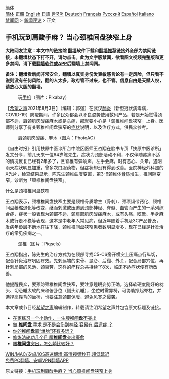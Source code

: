  <!-- 面包屑导航 --> <div class="breadcrumb"><!-- GTranslate: https://gtranslate.io/ -->  <div class="switcher notranslate">  <div class="selected">  <a href="#" onclick="return false;"> 简体</a>  </div>  <div class="option">  <a href="https://www.bannedbook.org" onclick="doGTranslate('zh-CN|zh-CN');jQuery('div.switcher div.selected a').html(jQuery(this).html());return false;" title="简体中文" class="nturl selected"> 简体</a>  <a href="https://www.bannedbook.org/zh-tw/" onclick="doGTranslate('zh-CN|zh-TW');jQuery('div.switcher div.selected a').html(jQuery(this).html());return false;" title="繁體中文" class="nturl"> 正體</a>  <a href="https://www.bannedbook.org/en/" onclick="doGTranslate('zh-CN|en');jQuery('div.switcher div.selected a').html(jQuery(this).html());return false;" title="English" class="nturl"> English</a>  <a href="https://www.bannedbook.org/ja/" onclick="doGTranslate('zh-CN|ja');jQuery('div.switcher div.selected a').html(jQuery(this).html());return false;" title="日本語" class="nturl"> 日語</a>  <a href="https://www.bannedbook.org/ko/" onclick="doGTranslate('zh-CN|ko');jQuery('div.switcher div.selected a').html(jQuery(this).html());return false;" title="한국어" class="nturl"> 한국어</a>  <a href="https://www.bannedbook.org/de/" onclick="doGTranslate('zh-CN|de');jQuery('div.switcher div.selected a').html(jQuery(this).html());return false;" title="Deutsch" class="nturl"> Deutsch</a>  <a href="https://www.bannedbook.org/fr/" onclick="doGTranslate('zh-CN|fr');jQuery('div.switcher div.selected a').html(jQuery(this).html());return false;" title="Français" class="nturl"> Français</a>  <a href="https://www.bannedbook.org/ru/" onclick="doGTranslate('zh-CN|ru');jQuery('div.switcher div.selected a').html(jQuery(this).html());return false;" title="Русский" class="nturl"> Русский</a>  <a href="https://www.bannedbook.org/es/" onclick="doGTranslate('zh-CN|es');jQuery('div.switcher div.selected a').html(jQuery(this).html());return false;" title="Español" class="nturl"> Español</a>  <a href="https://www.bannedbook.org/it/" onclick="doGTranslate('zh-CN|it');jQuery('div.switcher div.selected a').html(jQuery(this).html());return false;" title="Italiano" class="nturl"> Italiano</a>  </div>  </div>      <div class='breadcrumb-sub'><!-- Breadcrumb NavXT 6.3.0 --> <a href="https://www.bannedbook.org/" class="home">禁闻网</a> &gt; <a href="https://www.bannedbook.org/bnews/comments/" class="category">新闻评论</a> &gt; 正文</div></div><h2>手机玩到肩酸手麻？ 当心颈椎间盘狭窄上身</h2> <p class="notice"><b>大陆网友注意：本文中的链接除 <a href="https://github.com/bannedbook/fanqiang" >翻墙</a>软件下载和<a href="https://github.com/killgcd/justmysocks/blob/master/README.md">翻墙推荐</a>链接外全部为禁网链接，未翻墙状态下打不开，请勿点击。此为文字版禁闻，欲看图文视频完整版和更多禁闻，请下载<a href="https://github.com/bannedbook/fanqiang">翻墙软件或APP</a>后翻墙上禁闻网。</p><p>备注：翻墙看新闻非常安全，翻墙以真实身份发表敏感言论有一定风险，但只看不说则没有任何风险，翻的人太多，政府管不过来，也不管。信息自由是天赋人权，请放心大胆的翻墙。</b></p>  <div class="entry"> <figure><figcaption>玩<a href="https://www.bannedbook.org/bnews/tag/%e6%89%8b%e6%9c%ba/" class="st_tag internal_tag" rel="tag" title="标签 手机 下的日志">手机</a>（图片：Pixabay）</figcaption></figure> <p>【<span class='wp_keywordlink_affiliate'><a href="https://www.soundofhope.org" title="希望之声" target="_blank">希望之声</a></span>2021年8月3日】（编辑：郭强）在武汉<a href="https://www.bannedbook.org/bnews/tag/%e8%82%ba%e7%82%8e/" class="st_tag internal_tag" rel="tag" title="标签 肺炎 下的日志">肺炎</a>（新型冠状病毒病，COVID-19）防疫期间，许多民众都会以不良姿势使用数码产品，若是开始觉得颈部不适，肩颈<a href="https://www.bannedbook.org/bnews/tag/%E8%82%8C%E8%82%89%E9%85%B8%E7%97%9B/" class="st_tag internal_tag" rel="tag" title="标签 肌肉酸痛 下的日志">肌肉酸痛</a>麻木或是<a href="https://www.bannedbook.org/bnews/tag/%e5%a4%b4%e7%97%9b/" class="st_tag internal_tag" rel="tag" title="标签 头痛 下的日志">头痛</a>，那就要小心是「<a href="https://www.bannedbook.org/bnews/tag/%E9%A2%88%E6%A4%8E/" class="st_tag internal_tag" rel="tag" title="标签 颈椎 下的日志">颈椎</a><a href="https://www.bannedbook.org/bnews/tag/%E6%A4%8E%E9%97%B4%E7%9B%98/" class="st_tag internal_tag" rel="tag" title="标签 椎间盘 下的日志">椎间盘</a>狭窄」上身。医师则分享了有关颈椎椎间盘狭窄的<a href="https://www.bannedbook.org/bnews/tag/%E7%97%87%E7%8A%B6/" class="st_tag internal_tag" rel="tag" title="标签 症状 下的日志">症状</a>说明，以及治疗方式，供民众参考。</p> <figure><figcaption>肩颈肌肉酸痛、麻木（图片：PhotoAC）</figcaption></figure> <p>《自由时报》引用扶原中医诊所台中院区医师王咨翔在脸书专页「扶原中医诊所」发文分享，前几天来一位64岁陈先生，症状为颈部活动不利，不仅伴随疼痛不适的情况反复已经有2年多了，且脊椎有弹响声，左手会麻，时有恶心、头晕，遇阴雨天症状明显加重，曾多次口服药物，但症状却没有得到改善。医院神经外科照的X光片，检查结果显示，陈先生颈椎曲度变直，第3-6颈椎体<a href="https://www.bannedbook.org/bnews/tag/%e9%aa%a8%e8%b4%a8%e5%a2%9e%e7%94%9f/" class="st_tag internal_tag" rel="tag" title="标签 骨质增生 下的日志">骨质增生</a>，椎间隙变窄，诊断为「颈椎椎间盘狭窄」。</p>  <p>什么是颈椎椎间盘狭窄</p> <p>王咨翔表示，颈椎椎间盘狭窄主要是颈椎骨质增生（骨刺）、颈项韧带钙化、颈椎间盘萎缩退化等改变，继而刺激或压迫到颈部神经、脊髓、血管而产生的一系列综合症，症状一般表现为颈部不适、颈肩部肌肉酸痛麻木，或有头痛、眩晕、半身麻木或行走不稳等表现，这本是中老年人常见病，但近年随着手机及3C产品普及，发病年龄层不断地在往下降，颈椎椎间盘狭窄患者数明显增多，现在已经是针灸治疗的常见疾病之一。</p>  <figure><figcaption>颈椎（图片：Piqsels）</figcaption></figure> <p>王咨翔指出，陈先生的治疗方式为在颈部寻找C5-C6旁开横突上压痛点行纵切，配合针灸治疗巩固疗效。先刺远端的束骨、昆仑、后谿、外关，配合局部穴位，再针刺局部的风池、颈百劳，这样的疗程总共持续了8次，临床不适症状便有所改善。</p> <p>他提醒民众，要预防颈椎椎间盘狭窄，要注意睡眠姿势正确。选择软硬度刚好的枕头、切忌睡太软的床和俯卧位（侧头趴睡），坐位时需靠椅，可协助撑起脊柱，并选择高靠背的坐椅，也要注意颈部保暖，避免风寒之侵袭。</p>  <p>本文章或节目经<a href="https://www.bannedbook.org/bnews/tag/%e5%b8%8c%e6%9c%9b%e4%b9%8b%e5%a3%b0/" class="st_tag internal_tag" rel="tag" title="标签 希望之声 下的日志">希望之声</a>编辑制作，转载请注明希望之声并包含原文标题及链接。 </p> <ul class='op-related-articles' title='相关阅读'> <li><a href='https://www.bannedbook.org/bnews/health/20210705/1580820.html' target='_blank'>在家练习一个小动作，一生腰<b>椎间盘</b>不突出</a></li> <li><a href='https://www.bannedbook.org/bnews/bannedvideo/20210704/1580024.html' target='_blank'>做 <b>椎间盘</b> 手术 是不是会伤到神经 容易有 后遗症 ？</a></li> <li><a href='https://www.bannedbook.org/bnews/health/20210610/1563762.html' target='_blank'>你的<b>椎间盘</b>离“爆胎”还有多远？</a></li> <li><a href='https://www.bannedbook.org/bnews/aomi/supernatural/20210422/1531529.html' target='_blank'>修炼法轮功几个月 腰<b>椎间盘</b>突出痊愈</a></li> <li><a href='https://www.bannedbook.org/bnews/health/20210413/1525059.html' target='_blank'>腰<b>椎间盘</b>突出，怎么躺比较好？</a></li> </ul> <p class="texttj"> <a href="https://github.com/bannedbook/fanqiang/wiki/V2ray%E6%9C%BA%E5%9C%BA" target="_blank">WIN/MAC/安卓/iOS高速翻墙:高清视频秒开,超低延迟</a><br/> <a href="https://github.com/bannedbook/fanqiang/wiki/%E7%A6%81%E9%97%BB%E7%BD%91%E5%AE%89%E5%8D%93%E7%BF%BB%E5%A2%99%E6%96%B0%E9%97%BBAPP" target="_blank">免费PC翻墙、安卓VPN翻墙APP</a></p> <p>原文链接：<a class="src_link"  href="https://www.soundofhope.org/post/531263" target="_blank">手机玩到肩酸手麻？ 当心颈椎间盘狭窄上身</a></p><a name='sharetosocial'></a>  <div style="margin-bottom:5px;padding-bottom:5px;clear:both"> <div id="archive-pix-1" class="banner-ads"> <!-- AuctionX Display platform tag START --> <div id="26318x728x90x621x_ADSLOT2" clicktrack="%%CLICK_URL_ESC%%"></div> <!-- AuctionX Display platform tag END --> </div> <div id="archive-pix-2" class="banner-ads"> <!-- AuctionX Display platform tag START --> <div id="26315x300x250x621x_ADSLOT2" clicktrack="%%CLICK_URL_ESC%%"></div> <!-- AuctionX Display platform tag END --> </div> </div>  <div id="archive-pix-1" class="banner-ads"> <!-- AuctionX Display platform tag START --> <div id="26318x728x90x621x_ADSLOT3" clicktrack="%%CLICK_URL_ESC%%"></div> <!-- AuctionX Display platform tag END --> </div> </div><!--END ENTRY--> 